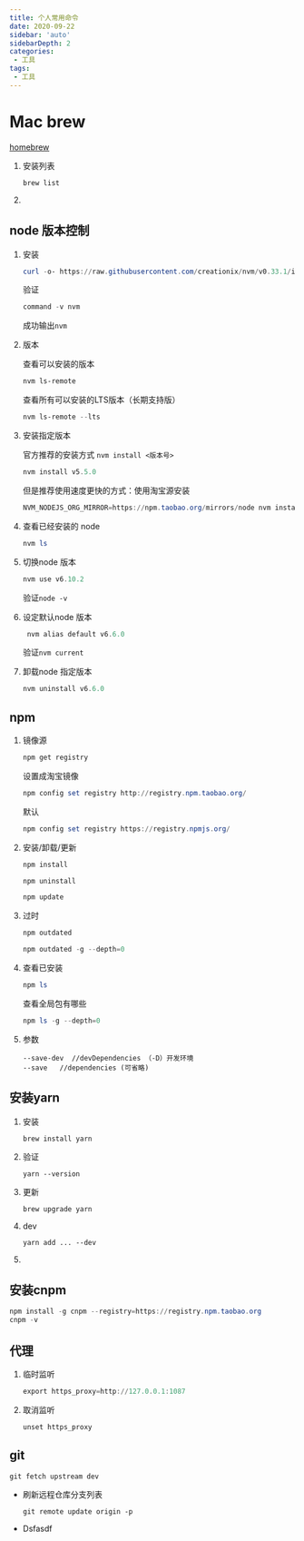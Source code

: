 ```yaml
---
title: 个人常用命令
date: 2020-09-22
sidebar: 'auto'
sidebarDepth: 2
categories:
 - 工具
tags:
 - 工具
---
```




# Mac brew

[homebrew](https://brew.sh/)

1. 安装列表

   ```shell
   brew list
   ```

2. 

##  node 版本控制

1. 安装

   ```powershell
   curl -o- https://raw.githubusercontent.com/creationix/nvm/v0.33.1/install.sh | bash
   ```

   验证

   ```powershell
   command -v nvm
   ```

   成功输出`nvm`

2. 版本

   查看可以安装的版本

   ```powershell
   nvm ls-remote
   ```

   查看所有可以安装的LTS版本（长期支持版）

   ```powershell
   nvm ls-remote --lts
   ```

3. 安装指定版本

   官方推荐的安装方式 `nvm install <版本号>`

   ```powershell
   nvm install v5.5.0
   ```

   但是推荐使用速度更快的方式：使用淘宝源安装

   ```powershell
   NVM_NODEJS_ORG_MIRROR=https://npm.taobao.org/mirrors/node nvm install 6
   ```

4. 查看已经安装的 node

   ```powershell
   nvm ls
   ```

5. 切换node 版本

   ```powershell
   nvm use v6.10.2
   ```

   验证`node -v`

6. 设定默认node 版本

   ```powershell
    nvm alias default v6.6.0
   ```

   验证`nvm current`

7. 卸载node 指定版本

   ```powershell
   nvm uninstall v6.6.0
   ```

   

## npm

1. 镜像源

   ```powershell
   npm get registry
   ```

   设置成淘宝镜像

   ```powershell
   npm config set registry http://registry.npm.taobao.org/
   ```

   默认

   ```powershell
   npm config set registry https://registry.npmjs.org/
   ```

   

2. 安装/卸载/更新

   ```powershell
   npm install
   ```

   ```powershell
   npm uninstall
   ```

   ```powershell
   npm update
   ```

   

3. 过时

   ```powershell
   npm outdated
   ```

   ```powershell
   npm outdated -g --depth=0
   ```

   

4. 查看已安装

   ```powershell
   npm ls
   ```

   查看全局包有哪些

   ```powershell
   npm ls -g --depth=0
   ```

5. 参数

   ```shell
   --save-dev  //devDependencies （-D）开发环境
   --save   //dependencies (可省略)
   ```

   

## 安装yarn

1. 安装

   ```shell
   brew install yarn
   ```

2. 验证

   ```shell
   yarn --version
   ```

3. 更新

   ```shell
   brew upgrade yarn
   ```

4. dev

   ```shell
   yarn add ... --dev
   ```

   

5. 

## 安装cnpm

```powershell
npm install -g cnpm --registry=https://registry.npm.taobao.org
cnpm -v
```



## 代理

1. 临时监听

   ```powershell
   export https_proxy=http://127.0.0.1:1087
   ```

2. 取消监听

   ```powershell
   unset https_proxy
   ```

   

## git

```
git fetch upstream dev
```



* 刷新远程仓库分支列表

  ```shell
  git remote update origin -p
  ```

* Dsfasdf

